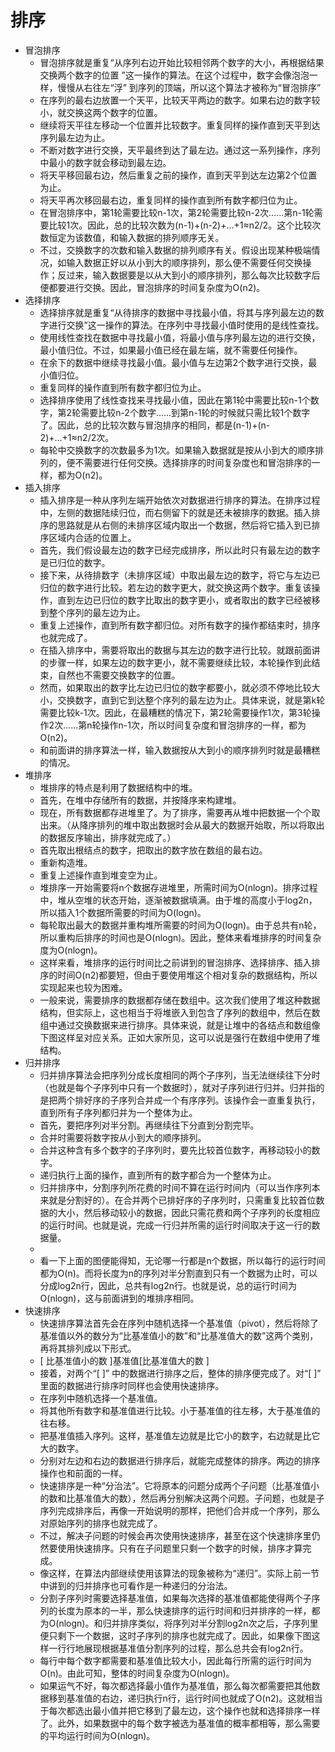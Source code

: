 # 排序

- 冒泡排序
    - 冒泡排序就是重复“从序列右边开始比较相邻两个数字的大小，再根据结果交换两个数字的位置 ”这一操作的算法。在这个过程中，数字会像泡泡一样，慢慢从右往左“浮” 到序列的顶端，所以这个算法才被称为“冒泡排序”
    - 在序列的最右边放置一个天平，比较天平两边的数字。如果右边的数字较小，就交换这两个数字的位置。
    - 继续将天平往左移动一个位置并比较数字。重复同样的操作直到天平到达序列最左边为止。
    - 不断对数字进行交换，天平最终到达了最左边。通过这一系列操作，序列中最小的数字就会移动到最左边。
    - 将天平移回最右边，然后重复之前的操作，直到天平到达左边第2个位置为止。
    - 将天平再次移回最右边，重复同样的操作直到所有数字都归位为止。
    - 在冒泡排序中，第1轮需要比较n-1次，第2轮需要比较n-2次......第n-1轮需要比较1次。因此，总的比较次数为(n-1)+(n-2)+...+1≈n2/2。这个比较次数恒定为该数值，和输入数据的排列顺序无关。
    - 不过，交换数字的次数和输入数据的排列顺序有关。假设出现某种极端情况，如输入数据正好以从小到大的顺序排列，那么便不需要任何交换操作；反过来，输入数据要是以从大到小的顺序排列，那么每次比较数字后便都要进行交换。因此，冒泡排序的时间复杂度为O(n2)。
- 选择排序
    - 选择排序就是重复“从待排序的数据中寻找最小值，将其与序列最左边的数字进行交换”这一操作的算法。在序列中寻找最小值时使用的是线性查找。
    - 使用线性查找在数据中寻找最小值，将最小值与序列最左边的进行交换，最小值归位。不过，如果最小值已经在最左端，就不需要任何操作。
    - 在余下的数据中继续寻找最小值。最小值与左边第2个数字进行交换，最小值归位。
    - 重复同样的操作直到所有数字都归位为止。
    - 选择排序使用了线性查找来寻找最小值，因此在第1轮中需要比较n-1个数字，第2轮需要比较n-2个数字......到第n-1轮的时候就只需比较1个数字了。因此，总的比较次数与冒泡排序的相同，都是(n-1)+(n-2)+...+1≈n2/2次。
    - 每轮中交换数字的次数最多为1次。如果输入数据就是按从小到大的顺序排列的，便不需要进行任何交换。选择排序的时间复杂度也和冒泡排序的一样，都为O(n2)。
- 插入排序
    - 插入排序是一种从序列左端开始依次对数据进行排序的算法。在排序过程中，左侧的数据陆续归位，而右侧留下的就是还未被排序的数据。插入排序的思路就是从右侧的未排序区域内取出一个数据，然后将它插入到已排序区域内合适的位置上。
    - 首先，我们假设最左边的数字已经完成排序，所以此时只有最左边的数字是已归位的数字。
    - 接下来，从待排数字（未排序区域）中取出最左边的数字，将它与左边已归位的数字进行比较。若左边的数字更大，就交换这两个数字。重复该操作，直到左边已归位的数字比取出的数字更小，或者取出的数字已经被移到整个序列的最左边为止。
    - 重复上述操作，直到所有数字都归位。对所有数字的操作都结束时，排序也就完成了。
    - 在插入排序中，需要将取出的数据与其左边的数字进行比较。就跟前面讲的步骤一样，如果左边的数字更小，就不需要继续比较，本轮操作到此结束，自然也不需要交换数字的位置。
    - 然而，如果取出的数字比左边已归位的数字都要小，就必须不停地比较大小，交换数字，直到它到达整个序列的最左边为止。具体来说，就是第k轮需要比较k-1次。因此，在最糟糕的情况下，第2轮需要操作1次，第3轮操作2次......第n轮操作n-1次，所以时间复杂度和冒泡排序的一样，都为O(n2)。
    - 和前面讲的排序算法一样，输入数据按从大到小的顺序排列时就是最糟糕的情况。
- 堆排序
    - 堆排序的特点是利用了数据结构中的堆。
    - 首先，在堆中存储所有的数据，并按降序来构建堆。
    - 现在，所有数据都存进堆里了。为了排序，需要再从堆中把数据一个个取出来。（从降序排列的堆中取出数据时会从最大的数据开始取，所以将取出的数据反序输出，排序就完成了。）
    - 首先取出根结点的数字，把取出的数字放在数组的最右边。
    - 重新构造堆。
    - 重复上述操作直到堆变空为止。
    - 堆排序一开始需要将n个数据存进堆里，所需时间为O(nlogn)。排序过程中，堆从空堆的状态开始，逐渐被数据填满。由于堆的高度小于log2n，所以插入1个数据所需要的时间为O(logn)。
    - 每轮取出最大的数据并重构堆所需要的时间为O(logn)。由于总共有n轮，所以重构后排序的时间也是O(nlogn)。因此，整体来看堆排序的时间复杂度为O(nlogn)。
    - 这样来看，堆排序的运行时间比之前讲到的冒泡排序、选择排序、插入排序的时间O(n2)都要短，但由于要使用堆这个相对复杂的数据结构，所以实现起来也较为困难。
    - 一般来说，需要排序的数据都存储在数组中。这次我们使用了堆这种数据结构，但实际上，这也相当于将堆嵌入到包含了序列的数组中，然后在数组中通过交换数据来进行排序。具体来说，就是让堆中的各结点和数组像下图这样呈对应关系。正如大家所见，这可以说是强行在数组中使用了堆结构。
- 归并排序
    - 归并排序算法会把序列分成长度相同的两个子序列，当无法继续往下分时（也就是每个子序列中只有一个数据时），就对子序列进行归并。归并指的是把两个排好序的子序列合并成一个有序序列。该操作会一直重复执行，直到所有子序列都归并为一个整体为止。
    - 首先，要把序列对半分割。再继续往下分直到分割完毕。
    - 合并时需要将数字按从小到大的顺序排列。
    - 合并这种含有多个数字的子序列时，要先比较首位数字，再移动较小的数字。
    - 递归执行上面的操作，直到所有的数字都合为一个整体为止。
    - 归并排序中，分割序列所花费的时间不算在运行时间内（可以当作序列本来就是分割好的）。在合并两个已排好序的子序列时，只需重复比较首位数据的大小，然后移动较小的数据，因此只需花费和两个子序列的长度相应的运行时间。也就是说，完成一行归并所需的运行时间取决于这一行的数据量。
    - 
    - 看一下上面的图便能得知，无论哪一行都是n个数据，所以每行的运行时间都为O(n)。而将长度为n的序列对半分割直到只有一个数据为止时，可以分成log2n行，因此，总共有log2n行。也就是说，总的运行时间为O(nlogn)，这与前面讲到的堆排序相同。
- 快速排序
    - 快速排序算法首先会在序列中随机选择一个基准值（pivot），然后将除了基准值以外的数分为“比基准值小的数”和“比基准值大的数”这两个类别，再将其排列成以下形式。
    - [ 比基准值小的数 ]基准值[比基准值大的数 ]
    - 接着，对两个“[ ]” 中的数据进行排序之后，整体的排序便完成了。对“[ ]” 里面的数据进行排序时同样也会使用快速排序。
    - 在序列中随机选择一个基准值。
    - 将其他所有数字和基准值进行比较。小于基准值的往左移，大于基准值的往右移。
    - 把基准值插入序列。这样，基准值左边就是比它小的数字，右边就是比它大的数字。
    - 分别对左边和右边的数据进行排序后，就能完成整体的排序。两边的排序操作也和前面的一样。
    - 快速排序是一种“分治法”。它将原本的问题分成两个子问题（比基准值小的数和比基准值大的数），然后再分别解决这两个问题。子问题，也就是子序列完成排序后，再像一开始说明的那样，把他们合并成一个序列，那么对原始序列的排序也就完成了。
    - 不过，解决子问题的时候会再次使用快速排序，甚至在这个快速排序里仍然要使用快速排序。只有在子问题里只剩一个数字的时候，排序才算完成。
    - 像这样，在算法内部继续使用该算法的现象被称为“递归”。实际上前一节中讲到的归并排序也可看作是一种递归的分治法。
    - 分割子序列时需要选择基准值，如果每次选择的基准值都能使得两个子序列的长度为原本的一半，那么快速排序的运行时间和归并排序的一样，都为O(nlogn)。和归并排序类似，将序列对半分割log2n次之后，子序列里便只剩下一个数据，这时子序列的排序也就完成了。因此，如果像下图这样一行行地展现根据基准值分割序列的过程，那么总共会有log2n行。
    - 每行中每个数字都需要和基准值比较大小，因此每行所需的运行时间为O(n)。由此可知，整体的时间复杂度为O(nlogn)。
    - 如果运气不好，每次都选择最小值作为基准值，那么每次都需要把其他数据移到基准值的右边，递归执行n行，运行时间也就成了O(n2)。这就相当于每次都选出最小值并把它移到了最左边，这个操作也就和选择排序一样了。此外，如果数据中的每个数字被选为基准值的概率都相等，那么需要的平均运行时间为O(nlogn)。
